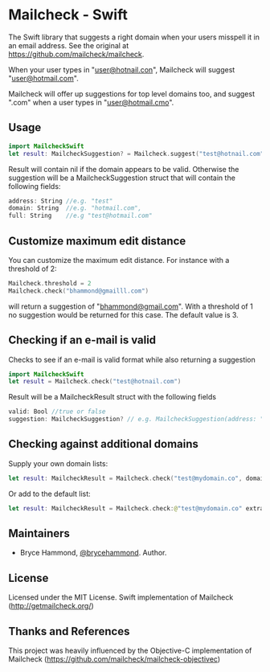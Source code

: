 Mailcheck - Swift
====================

The Swift library that suggests a right domain when your users misspell it in an email address. See the original at https://github.com/mailcheck/mailcheck.

When your user types in "user@hotnail.con", Mailcheck will suggest "user@hotmail.com".

Mailcheck will offer up suggestions for top level domains too, and suggest ".com" when a user types in "user@hotmail.cmo".

Usage
-----

```Swift
import MailcheckSwift
let result: MailcheckSuggestion? = Mailcheck.suggest("test@hotnail.com")
```

Result will contain nil if the domain appears to be valid.
Otherwise the suggestion will be a MailcheckSuggestion struct that will contain the following fields:
```Swift
address: String //e.g. "test"
domain: String  //e.g. "hotmail.com",
full: String    //e.g "test@hotmail.com"
```

Customize maximum edit distance
----------

You can customize the maximum edit distance. For instance with a threshold of 2:

```Swift
Mailcheck.threshold = 2
Mailcheck.check("bhammond@gmailll.com")
````

will return a suggestion of "bhammond@gmail.com". With a threshold of 1 no suggestion would be returned for this case. The default value is 3.

Checking if an e-mail is valid
----------

Checks to see if an e-mail is valid format while also returning a suggestion

```Swift
import MailcheckSwift
let result = Mailcheck.check("test@hotnail.com")
```

Result will be a MailcheckResult struct with the following fields
```Swift
valid: Bool //true or false
suggestion: MailcheckSuggestion? // e.g. MailcheckSuggestion(address: "test", domain: "hotmail.com", full: "test@hotmail.com")
```

Checking against additional domains
----------

Supply your own domain lists:
```Swift
let result: MailcheckResult = Mailcheck.check("test@mydomain.co", domains: ["mydomain.co"], topLevelDomains: ["co"])
```

Or add to the default list:
```Swift
let result: MailcheckResult = Mailcheck.check:@"test@mydomain.co" extraDomains:["mydomain.co"] extraTopLevelDomains:["co"]];
```

Maintainers
-------

- Bryce Hammond, [@brycehammond](http://github.com/brycehammond). Author.

License
-------

Licensed under the MIT License.
Swift implementation of Mailcheck (http://getmailcheck.org/)

Thanks and References
-------

This project was heavily influenced by the Objective-C implementation of Mailcheck (https://github.com/mailcheck/mailcheck-objectivec)
